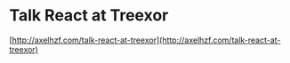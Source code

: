 # Talk React at Treexor

[http://axelhzf.com/talk-react-at-treexor](http://axelhzf.com/talk-react-at-treexor)